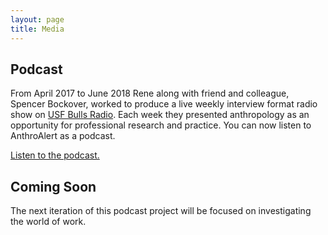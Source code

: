 ```yaml
---
layout: page
title: Media
---
```


## Podcast

From April 2017 to June 2018 Rene along with friend and colleague, Spencer Bockover, worked to produce a live weekly interview format radio show on [USF Bulls Radio](https://www.bullsradio.org/). Each week they presented anthropology as an opportunity for professional research and practice. You can now listen to AnthroAlert as a podcast.  


[Listen to the podcast.](https://play.acast.com/s/5b68a2817da62eab28c2368b)


<!-- <iframe src="https://player.acast.com/anthroalert-podcast" frameBorder="0" width="100%" height="305px" allow="autoplay"></iframe>


<iframe width="560" height="315" src="https://www.youtube.com/embed/cLkl2Jxqchs" frameborder="0" allow="accelerometer; autoplay; clipboard-write; encrypted-media; gyroscope; picture-in-picture" allowfullscreen></iframe> -->


## Coming Soon


The next iteration of this podcast project will be focused on investigating the world of work.
